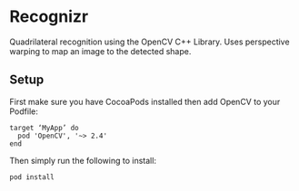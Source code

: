# Recognizr
Quadrilateral recognition using the OpenCV C++ Library. Uses perspective warping to map an image to the detected shape.

## Setup
First make sure you have CocoaPods installed then add OpenCV to your Podfile:
```
target ‘MyApp’ do
  pod 'OpenCV', '~> 2.4'
end
```
Then simply run the following to install:
```
pod install
```